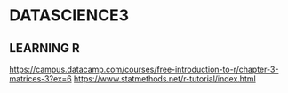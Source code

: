 # DATASCIENCE3
## LEARNING R
https://campus.datacamp.com/courses/free-introduction-to-r/chapter-3-matrices-3?ex=6
https://www.statmethods.net/r-tutorial/index.html
